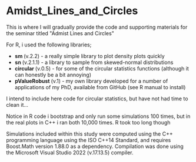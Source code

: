# Amidst_Lines_and_Circles

This is where I will gradually provide the code and supporting materials for the seminar titled "Admist Lines and Circles"

For R, i used the following libraries;

* <b> sm </b> (v.2.2) - a really simple library to plot density plots quickly
* <b> sn </b> (v.2.1.1) - a library to sample from skewed-normal distributions
* <b> circular </b> (v.0.5) - for some of the circular statistics functions (although it can honestly be a bit annoying)
* <b> pValueRobust </b> (v.1) - my own library developed for a number of applications of my PhD, available from GitHub (see R manual to install)

I intend to include here code for circular statistics, but have not had time to clean it...

Notice in R code i bootstrap and only run some simulations 100 times, but in the real plots in C++ i ran both 10,000 times. R took too long though


Simulations included within this study were computed using the C++ programming language using the ISO C++14 Standard, and requires Boost.Math version 1.88.0 as a dependency. Compilation was done using the Microsoft Visual Studio 2022 (v.17.13.5) compiler.

